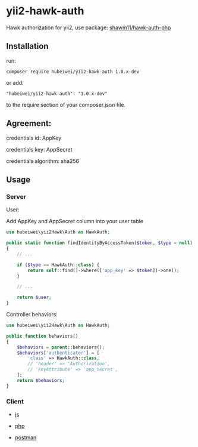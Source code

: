 # yii2-hawk-auth

Hawk authorization for yii2, use package: [shawm11/hawk-auth-php](https://github.com/shawm11/hawk-auth-php)

## Installation

run:

```
composer require hubeiwei/yii2-hawk-auth 1.0.x-dev
```

or add:

```
"hubeiwei/yii2-hawk-auth": "1.0.x-dev"
```

to the require section of your composer.json file.

## Agreement:

credentials id: AppKey

credentials key: AppSecret

credentials algorithm: sha256

## Usage

### Server

User:

Add AppKey and AppSecret column into your user table

```php
use hubeiwei\yii2Hawk\Auth as HawkAuth;

public static function findIdentityByAccessToken($token, $type = null)
{
    // ...

    if ($type == HawkAuth::class) {
        return self::find()->where(['app_key' => $token])->one();
    }

    // ...

    return $user;
}
```

Controller behaviors:

```php
use hubeiwei\yii2Hawk\Auth as HawkAuth;

public function behaviors()
{
    $behaviors = parent::behaviors();
    $behaviors['authenticator'] = [
        'class' => HawkAuth::class,
        // 'header' => 'Authorization',
        // 'keyAttribute' => 'app_secret',
    ];
    return $behaviors;
}
```

### Client

* [js](https://github.com/hueniverse/hawk#usage-example)

* [php](https://github.com/shawm11/hawk-auth-php#client)

* [postman](https://learning.getpostman.com/docs/postman/sending_api_requests/authorization/#hawk-authentication)
